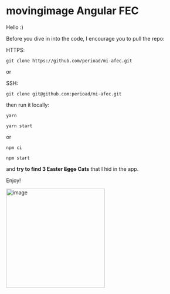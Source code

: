 # movingimage Angular FEC

Hello :)

Before you dive in into the code, I encourage you to pull the repo:

HTTPS:
```
git clone https://github.com/perioad/mi-afec.git
```

or

SSH:
```
git clone git@github.com:perioad/mi-afec.git
```

then run it locally:
```
yarn

yarn start
```
or
```
npm ci

npm start
```

and **try to find 3 Easter ~~Eggs~~ Cats** that I hid in the app.

Enjoy!

<img width="269" alt="image" src="https://github.com/perioad/mi-afec/assets/45464847/3384092c-b49e-4502-aa1f-9364b6bd5cdc">

